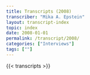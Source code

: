 ```yaml
---
title: Transcripts (2008)
transcriber: "Mika A. Epstein"
layout: transcript-index
topic: index
date: 2008-01-01
permalink: /transcript/2008/
categories: ["Interviews"]
tags: [""]
---
```


{{< transcripts >}}
